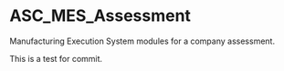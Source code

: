# ASC_MES_Assessment
Manufacturing Execution System modules for a company assessment.

This is a test for commit.
